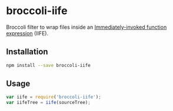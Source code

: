 # broccoli-iife

Broccoli filter to wrap files inside an
[Immediately-invoked function expression][IIFE] (IIFE).

## Installation

```sh
npm install --save broccoli-iife
```

## Usage

```js
var iife = require('broccoli-iife');
var iifeTree = iife(sourceTree);
```

[IIFE]: http://en.wikipedia.org/wiki/Immediately-invoked_function_expression
